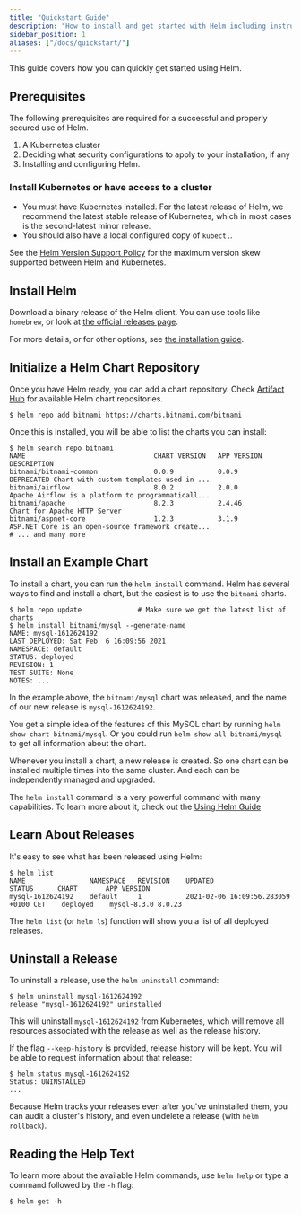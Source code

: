 ```yaml
---
title: "Quickstart Guide"
description: "How to install and get started with Helm including instructions for distros, FAQs, and plugins."
sidebar_position: 1
aliases: ["/docs/quickstart/"]
---
```


This guide covers how you can quickly get started using Helm.

## Prerequisites

The following prerequisites are required for a successful and properly secured
use of Helm.

1. A Kubernetes cluster
2. Deciding what security configurations to apply to your installation, if any
3. Installing and configuring Helm.

### Install Kubernetes or have access to a cluster

- You must have Kubernetes installed. For the latest release of Helm, we
  recommend the latest stable release of Kubernetes, which in most cases is the
  second-latest minor release.
- You should also have a local configured copy of `kubectl`.

See the [Helm Version Support Policy](../topics/version_skew.md) for the maximum version skew supported between Helm and Kubernetes.

## Install Helm

Download a binary release of the Helm client. You can use tools like `homebrew`,
or look at [the official releases page](https://github.com/helm/helm/releases).

For more details, or for other options, see [the installation guide](install.md).

## Initialize a Helm Chart Repository

Once you have Helm ready, you can add a chart repository. Check [Artifact
Hub](https://artifacthub.io/packages/search?kind=0) for available Helm chart
repositories.

```console
$ helm repo add bitnami https://charts.bitnami.com/bitnami
```

Once this is installed, you will be able to list the charts you can install:

```console
$ helm search repo bitnami
NAME                             	CHART VERSION	APP VERSION  	DESCRIPTION
bitnami/bitnami-common           	0.0.9        	0.0.9        	DEPRECATED Chart with custom templates used in ...
bitnami/airflow                  	8.0.2        	2.0.0        	Apache Airflow is a platform to programmaticall...
bitnami/apache                   	8.2.3        	2.4.46       	Chart for Apache HTTP Server
bitnami/aspnet-core              	1.2.3        	3.1.9        	ASP.NET Core is an open-source framework create...
# ... and many more
```

## Install an Example Chart

To install a chart, you can run the `helm install` command. Helm has several
ways to find and install a chart, but the easiest is to use the `bitnami`
charts.

```console
$ helm repo update              # Make sure we get the latest list of charts
$ helm install bitnami/mysql --generate-name
NAME: mysql-1612624192
LAST DEPLOYED: Sat Feb  6 16:09:56 2021
NAMESPACE: default
STATUS: deployed
REVISION: 1
TEST SUITE: None
NOTES: ...
```

In the example above, the `bitnami/mysql` chart was released, and the name of
our new release is `mysql-1612624192`.

You get a simple idea of the features of this MySQL chart by running `helm show
chart bitnami/mysql`. Or you could run `helm show all bitnami/mysql` to get all
information about the chart.

Whenever you install a chart, a new release is created. So one chart can be
installed multiple times into the same cluster. And each can be independently
managed and upgraded.

The `helm install` command is a very powerful command with many capabilities. To
learn more about it, check out the [Using Helm Guide](using_helm.md)

## Learn About Releases

It's easy to see what has been released using Helm:

```console
$ helm list
NAME            	NAMESPACE	REVISION	UPDATED                             	STATUS  	CHART      	APP VERSION
mysql-1612624192	default  	1       	2021-02-06 16:09:56.283059 +0100 CET	deployed	mysql-8.3.0	8.0.23
```

The `helm list` (or `helm ls`) function will show you a list of all deployed releases.

## Uninstall a Release

To uninstall a release, use the `helm uninstall` command:

```console
$ helm uninstall mysql-1612624192
release "mysql-1612624192" uninstalled
```

This will uninstall `mysql-1612624192` from Kubernetes, which will remove all
resources associated with the release as well as the release history.

If the flag `--keep-history` is provided, release history will be kept. You will
be able to request information about that release:

```console
$ helm status mysql-1612624192
Status: UNINSTALLED
...
```

Because Helm tracks your releases even after you've uninstalled them, you can
audit a cluster's history, and even undelete a release (with `helm rollback`).

## Reading the Help Text

To learn more about the available Helm commands, use `helm help` or type a
command followed by the `-h` flag:

```console
$ helm get -h
```
